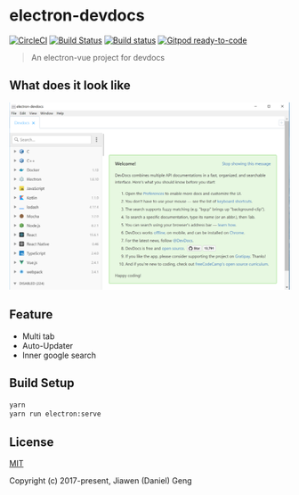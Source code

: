 # electron-devdocs

[![CircleCI](https://circleci.com/gh/gengjiawen/electron-devdocs.svg?style=svg)](https://circleci.com/gh/gengjiawen/electron-devdocs)
[![Build Status](https://travis-ci.org/gengjiawen/electron-devdocs.svg?branch=master)](https://travis-ci.org/gengjiawen/electron-devdocs)
[![Build status](https://ci.appveyor.com/api/projects/status/1akkt6sjlnwwa7tu/branch/master?svg=true)](https://ci.appveyor.com/project/gengjiawen/electron-devdocs/branch/master)
[![Gitpod ready-to-code](https://img.shields.io/badge/Gitpod-ready--to--code-blue?logo=gitpod)](https://gitpod.io/#https://github.com/gengjiawen/electron-devdocs)

> An electron-vue project for devdocs

## What does it look like

![pretty](arts/look.png)


## Feature
* Multi tab
* Auto-Updater
* Inner google search

## Build Setup
```bash
yarn
yarn run electron:serve
```


## License
[MIT](http://opensource.org/licenses/MIT)

Copyright (c) 2017-present, Jiawen (Daniel) Geng
